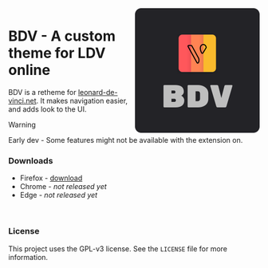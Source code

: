 <img src="https://raw.githubusercontent.com/Egsagon/bdv/master/assets/main.svg" align="right" width="250px">

# BDV - A custom theme for LDV online

BDV is a retheme for [leonard-de-vinci.net](https://leonard-de-vinci.net). It makes navigation easier, and adds look to the UI. 

> [!WARNING]
> Early dev - Some features might not be available with the extension on.

### Downloads
- Firefox - [download](https://github.com/Egsagon/bdv/releases/download/v0.5/bdv-0.5.xpi)
- Chrome - *not released yet*
- Edge - *not released yet*

<br clear="right">

### License
This project uses the GPL-v3 license. See the `LICENSE` file for more information.
